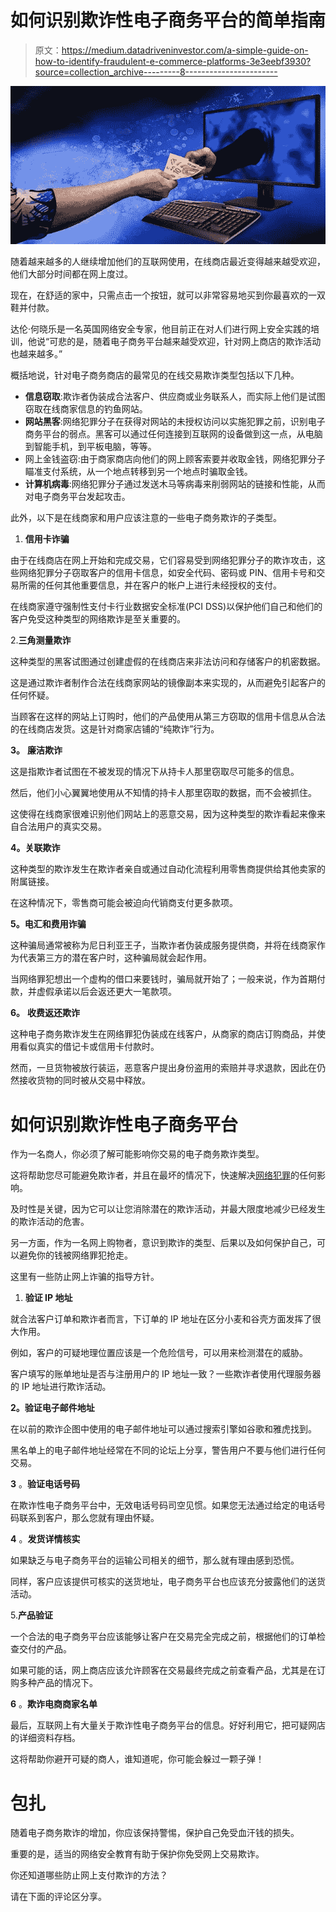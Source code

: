 # 如何识别欺诈性电子商务平台的简单指南

> 原文：<https://medium.datadriveninvestor.com/a-simple-guide-on-how-to-identify-fraudulent-e-commerce-platforms-3e3eebf3930?source=collection_archive---------8----------------------->

![](img/bca69f9ed59a8730142f1ec1252c06c1.png)

随着越来越多的人继续增加他们的互联网使用，在线商店最近变得越来越受欢迎，他们大部分时间都在网上度过。

现在，在舒适的家中，只需点击一个按钮，就可以非常容易地买到你最喜欢的一双鞋并付款。

达伦·何晓乐是一名英国网络安全专家，他目前正在对人们进行网上安全实践的培训，他说“可悲的是，随着电子商务平台越来越受欢迎，针对网上商店的欺诈活动也越来越多。”

概括地说，针对电子商务商店的最常见的在线交易欺诈类型包括以下几种。

*   **信息窃取**:欺诈者伪装成合法客户、供应商或业务联系人，而实际上他们是试图窃取在线商家信息的钓鱼网站。
*   **网站黑客**:网络犯罪分子在获得对网站的未授权访问以实施犯罪之前，识别电子商务平台的弱点。黑客可以通过任何连接到互联网的设备做到这一点，从电脑到智能手机，到平板电脑，等等。
*   网上金钱盗窃:由于商家商店向他们的网上顾客索要并收取金钱，网络犯罪分子瞄准支付系统，从一个地点转移到另一个地点时骗取金钱。
*   **计算机病毒**:网络犯罪分子通过发送木马等病毒来削弱网站的链接和性能，从而对电子商务平台发起攻击。

此外，以下是在线商家和用户应该注意的一些电子商务欺诈的子类型。

1.  **信用卡诈骗**

由于在线商店在网上开始和完成交易，它们容易受到网络犯罪分子的欺诈攻击，这些网络犯罪分子窃取客户的信用卡信息，如安全代码、密码或 PIN、信用卡号和交易所需的任何其他重要信息，并在客户的帐户上进行未经授权的支付。

在线商家遵守强制性支付卡行业数据安全标准(PCI DSS)以保护他们自己和他们的客户免受这种类型的网络欺诈是至关重要的。

2.**三角测量欺诈**

这种类型的黑客试图通过创建虚假的在线商店来非法访问和存储客户的机密数据。

这是通过欺诈者制作合法在线商家网站的镜像副本来实现的，从而避免引起客户的任何怀疑。

当顾客在这样的网站上订购时，他们的产品使用从第三方窃取的信用卡信息从合法的在线商店发货。这是针对商家店铺的“纯欺诈”行为。

**3。** **廉洁欺诈**

这是指欺诈者试图在不被发现的情况下从持卡人那里窃取尽可能多的信息。

然后，他们小心翼翼地使用从不知情的持卡人那里窃取的数据，而不会被抓住。

这使得在线商家很难识别他们网站上的恶意交易，因为这种类型的欺诈看起来像来自合法用户的真实交易。

**4。关联欺诈**

这种类型的欺诈发生在欺诈者亲自或通过自动化流程利用零售商提供给其他卖家的附属链接。

在这种情况下，零售商可能会被迫向代销商支付更多款项。

**5。电汇和费用诈骗**

这种骗局通常被称为尼日利亚王子，当欺诈者伪装成服务提供商，并将在线商家作为代表第三方的潜在客户时，这种骗局就会起作用。

当网络罪犯想出一个虚构的借口来要钱时，骗局就开始了；一般来说，作为首期付款，并虚假承诺以后会返还更大一笔款项。

**6。** **收费返还欺诈**

这种电子商务欺诈发生在网络罪犯伪装成在线客户，从商家的商店订购商品，并使用看似真实的借记卡或信用卡付款时。

然而，一旦货物被放行装运，恶意客户提出身份盗用的索赔并寻求退款，因此在仍然接收货物的同时被从交易中释放。

# 如何识别欺诈性电子商务平台

作为一名商人，你必须了解可能影响你交易的电子商务欺诈类型。

这将帮助您尽可能避免欺诈者，并且在最坏的情况下，快速解决[网络犯罪](https://en.wikipedia.org/wiki/Computer_security)的任何影响。

及时性是关键，因为它可以让您消除潜在的欺诈活动，并最大限度地减少已经发生的欺诈活动的危害。

另一方面，作为一名网上购物者，意识到欺诈的类型、后果以及如何保护自己，可以避免你的钱被网络罪犯抢走。

这里有一些防止网上诈骗的指导方针。

1.  **验证 IP 地址**

就合法客户订单和欺诈者而言，下订单的 IP 地址在区分小麦和谷壳方面发挥了很大作用。

例如，客户的可疑地理位置应该是一个危险信号，可以用来检测潜在的威胁。

客户填写的账单地址是否与注册用户的 IP 地址一致？一些欺诈者使用代理服务器的 IP 地址进行欺诈活动。

**2。验证电子邮件地址**

在以前的欺诈企图中使用的电子邮件地址可以通过搜索引擎如谷歌和雅虎找到。

黑名单上的电子邮件地址经常在不同的论坛上分享，警告用户不要与他们进行任何交易。

**3** 。**验证电话号码**

在欺诈性电子商务平台中，无效电话号码司空见惯。如果您无法通过给定的电话号码联系到客户，那么您就有理由怀疑。

**4** 。**发货详情核实**

如果缺乏与电子商务平台的运输公司相关的细节，那么就有理由感到恐慌。

同样，客户应该提供可核实的送货地址，电子商务平台也应该充分披露他们的送货活动。

5.**产品验证**

一个合法的电子商务平台应该能够让客户在交易完全完成之前，根据他们的订单检查交付的产品。

如果可能的话，网上商店应该允许顾客在交易最终完成之前查看产品，尤其是在订购多种产品的情况下。

**6** 。**欺诈电商商家名单**

最后，互联网上有大量关于欺诈性电子商务平台的信息。好好利用它，把可疑网店的详细资料存档。

这将帮助你避开可疑的商人，谁知道呢，你可能会躲过一颗子弹！

# 包扎

随着电子商务欺诈的增加，你应该保持警惕，保护自己免受血汗钱的损失。

重要的是，适当的网络安全教育有助于保护你免受网上交易欺诈。

你还知道哪些防止网上支付欺诈的方法？

请在下面的评论区分享。
